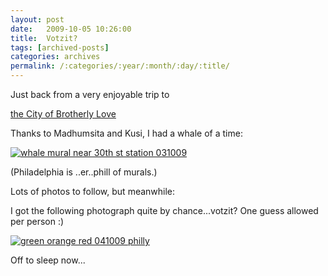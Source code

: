 ```yaml
---
layout: post
date:	2009-10-05 10:26:00
title:  Votzit?
tags: [archived-posts]
categories: archives
permalink: /:categories/:year/:month/:day/:title/
---
```

Just back from a very enjoyable trip to 

<a href="http://en.wikipedia.org/wiki/Philadelphia"> the City of Brotherly Love </a>

Thanks to Madhumsita and Kusi, I had a whale of a time:


<a href="http://s562.photobucket.com/albums/ss67/pugaippadam/?action=view&current=IMG_6974.jpg" target="_blank"><img src="http://i562.photobucket.com/albums/ss67/pugaippadam/IMG_6974.jpg" border="0" alt="whale mural near 30th st station 031009"></a>

(Philadelphia is ..er..phill of murals.)

Lots of photos to follow, but meanwhile:

I got the following photograph quite by chance...votzit? One guess allowed per person :)


<a href="http://s562.photobucket.com/albums/ss67/pugaippadam/?action=view&current=IMG_7196.jpg" target="_blank"><img src="http://i562.photobucket.com/albums/ss67/pugaippadam/IMG_7196.jpg" border="0" alt="green orange red 041009 philly"></a>


Off to sleep now...
